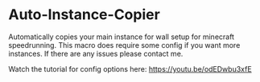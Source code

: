 # Auto-Instance-Copier
Automatically copies your main instance for wall setup for minecraft speedrunning.
This macro does require some config if you want more instances.
If there are any issues please contact me.

Watch the tutorial for config options here: https://youtu.be/odEDwbu3xfE
